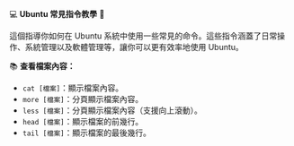 💻 **Ubuntu 常見指令教學** 🚀

這個指導你如何在 Ubuntu 系統中使用一些常見的命令。這些指令涵蓋了日常操作、系統管理以及軟體管理等，讓你可以更有效率地使用 Ubuntu。


📚 **查看檔案內容：**

- `cat [檔案]`：顯示檔案內容。
- `more [檔案]`：分頁顯示檔案內容。
- `less [檔案]`：分頁顯示檔案內容（支援向上滾動）。
- `head [檔案]`：顯示檔案的前幾行。
- `tail [檔案]`：顯示檔案的最後幾行。